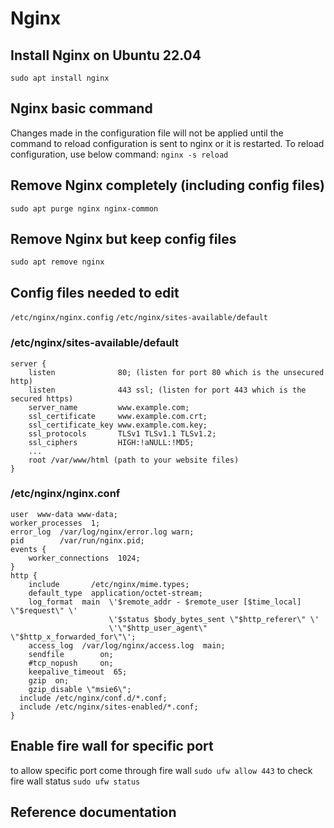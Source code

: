 # Nginx
## Install Nginx on Ubuntu 22.04
```sudo apt install nginx```
## Nginx basic command
Changes made in the configuration file will not be applied until the command to reload configuration is sent to nginx or it is restarted. To reload configuration, use below command:
```nginx -s reload``` 

## Remove Nginx completely (including config files)
```sudo apt purge nginx nginx-common```

## Remove Nginx but keep config files
```sudo apt remove nginx```

## Config files needed to edit
```/etc/nginx/nginx.config```
```/etc/nginx/sites-available/default```

### /etc/nginx/sites-available/default
```
server {
    listen              80; (listen for port 80 which is the unsecured http)
    listen              443 ssl; (listen for port 443 which is the secured https)
    server_name         www.example.com;
    ssl_certificate     www.example.com.crt;
    ssl_certificate_key www.example.com.key;
    ssl_protocols       TLSv1 TLSv1.1 TLSv1.2;
    ssl_ciphers         HIGH:!aNULL:!MD5;
    ...
    root /var/www/html (path to your website files)
}
```

### /etc/nginx/nginx.conf
```
user  www-data www-data;
worker_processes  1;
error_log  /var/log/nginx/error.log warn;
pid        /var/run/nginx.pid;
events {
    worker_connections  1024;
}
http {
    include       /etc/nginx/mime.types;
    default_type  application/octet-stream;
    log_format  main  \'$remote_addr - $remote_user [$time_local] \"$request\" \'
                      \'$status $body_bytes_sent \"$http_referer\" \'
                      \'\"$http_user_agent\" \"$http_x_forwarded_for\"\';
    access_log  /var/log/nginx/access.log  main;
    sendfile        on;
    #tcp_nopush     on;
    keepalive_timeout  65;
    gzip  on;
    gzip_disable \"msie6\";
  include /etc/nginx/conf.d/*.conf;
  include /etc/nginx/sites-enabled/*.conf;
}
```
## Enable fire wall for specific port
to allow specific port come through fire wall
```sudo ufw allow 443```
to check fire wall status
```sudo ufw status```

## Reference documentation
[nginx documentation]:[http://nginx.org/en/docs/]
